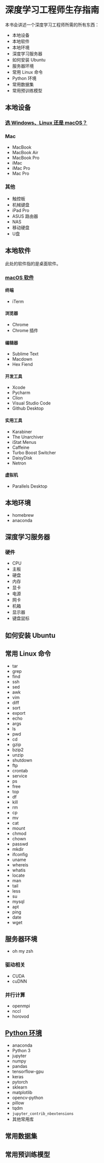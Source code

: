 # 深度学习工程师生存指南

本书会讲述一个深度学习工程师所需的所有东西：

* 本地设备
* 本地软件
* 本地环境
* 深度学习服务器
* 如何安装 Ubuntu
* 服务器环境
* 常用 Linux 命令
* Python 环境
* 常用数据集
* 常用预训练模型

## 本地设备

### [选 Windows、Linux 还是 macOS？](windows-linux-or-macos.md)

### Mac

* MacBook
* MacBook Air
* MacBook Pro
* iMac
* iMac Pro
* Mac Pro

### 其他

* 触控板
* 机械键盘
* iPad Pro
* ASUS 路由器
* NAS
* 移动硬盘
* U盘

## 本地软件

此处的软件指的是桌面软件。

### [macOS 软件](macos-software.md)

#### 终端

* iTerm

#### 浏览器

* Chrome
* Chrome 插件

#### 编辑器

* Sublime Text
* Macdown
* Hex Fiend

#### 开发工具

* Xcode
* Pycharm
* Clion
* Visual Studio Code
* Github Desktop

#### 实用工具

* Karabiner
* The Unarchiver
* iStat Menus
* Caffeine
* Turbo Boost Switcher
* DaisyDisk
* Netron

#### 虚拟机

* Parallels Desktop

## 本地环境

* homebrew
* anaconda

## 深度学习服务器

### 硬件

* CPU
* 主板
* 硬盘
* 内存
* 显卡
* 电源
* 网卡
* 机箱
* 显示器
* 键盘鼠标

## 如何安装 Ubuntu

## 常用 Linux 命令

* tar
* grep
* find
* ssh
* sed
* awk
* vim
* diff
* sort
* export
* echo
* args
* ls
* pwd
* cd
* gzip
* bzip2
* unzip
* shutdown
* ftp
* crontab
* service
* ps
* free
* top
* df
* kill
* rm
* cp
* mv
* cat
* mount
* chmod
* chown
* passwd
* mkdir
* ifconfig
* uname
* whereis
* whatis
* locate
* man
* tail
* less
* su
* mysql
* apt
* ping
* date
* wget

## 服务器环境

* oh my zsh

### 驱动相关

* CUDA
* cuDNN

### 并行计算

* openmpi
* nccl
* horovod

## [Python 环境](python-environment.md)

* anaconda
* Python 3
* jupyter
* numpy
* pandas
* tensorflow-gpu
* keras
* pytorch
* sklearn
* matplotlib
* opencv-python
* pillow
* tqdm
* `jupyter_contrib_nbextensions`
* 其他常用库

## 常用数据集

## 常用预训练模型

